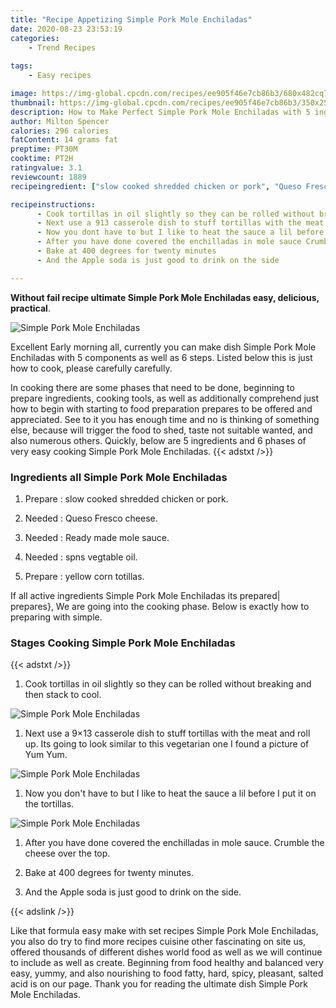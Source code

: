 ```yaml
---
title: "Recipe Appetizing Simple Pork Mole Enchiladas"
date: 2020-08-23 23:53:19
categories:
    - Trend Recipes
    
tags:
    - Easy recipes

image: https://img-global.cpcdn.com/recipes/ee905f46e7cb86b3/680x482cq70/simple-pork-mole-enchiladas-recipe-main-photo.jpg
thumbnail: https://img-global.cpcdn.com/recipes/ee905f46e7cb86b3/350x250cq70/simple-pork-mole-enchiladas-recipe-main-photo.jpg
description: How to Make Perfect Simple Pork Mole Enchiladas with 5 ingredients and 6 stages of easy cooking.
author: Milton Spencer
calories: 296 calories
fatContent: 14 grams fat
preptime: PT30M
cooktime: PT2H
ratingvalue: 3.1
reviewcount: 1889
recipeingredient: ["slow cooked shredded chicken or pork", "Queso Fresco cheese", "Ready made mole sauce", "spns vegtable oil", "yellow corn totillas"]

recipeinstructions: 
      - Cook tortillas in oil slightly so they can be rolled without breaking and then stack to cool 
      - Next use a 913 casserole dish to stuff tortillas with the meat and roll up Its going to look similar to this vegetarian one I found a picture of Yum Yum 
      - Now you dont have to but I like to heat the sauce a lil before I put it on the tortillas 
      - After you have done covered the enchilladas in mole sauce Crumble the cheese over the top 
      - Bake at 400 degrees for twenty minutes 
      - And the Apple soda is just good to drink on the side

---
```




**Without fail recipe ultimate Simple Pork Mole Enchiladas easy, delicious, practical**. 


![Simple Pork Mole Enchiladas](https://img-global.cpcdn.com/recipes/ee905f46e7cb86b3/680x482cq70/simple-pork-mole-enchiladas-recipe-main-photo.jpg "Simple Pork Mole Enchiladas")




Excellent Early morning all, currently you can make dish Simple Pork Mole Enchiladas with 5 components as well as 6 steps. Listed below this is just how to cook, please carefully carefully.

In cooking there are some phases that need to be done, beginning to prepare ingredients, cooking tools, as well as additionally comprehend just how to begin with starting to food preparation prepares to be offered and appreciated. See to it you has enough time and no is thinking of something else, because will trigger the food to shed, taste not suitable wanted, and also numerous others. Quickly, below are 5 ingredients and 6 phases of very easy cooking Simple Pork Mole Enchiladas.
{{< adstxt />}}

### Ingredients all Simple Pork Mole Enchiladas


1. Prepare  : slow cooked shredded chicken or pork.

1. Needed  : Queso Fresco cheese.

1. Needed  : Ready made mole sauce.

1. Needed  : spns vegtable oil.

1. Prepare  : yellow corn totillas.



If all active ingredients Simple Pork Mole Enchiladas its prepared| prepares}, We are going into the cooking phase. Below is exactly how to preparing with simple.

### Stages Cooking Simple Pork Mole Enchiladas

{{< adstxt />}}


1. Cook tortillas in oil slightly so they can be rolled without breaking and then stack to cool.



![Simple Pork Mole Enchiladas](https://img-global.cpcdn.com/steps/e37489e767674349/160x128cq70/simple-pork-mole-enchiladas-recipe-step-1-photo.jpg" "Simple Pork Mole Enchiladas")



1. Next use a 9×13 casserole dish to stuff tortillas with the meat and roll up. Its going to look similar to this vegetarian one I found a picture of Yum Yum.



![Simple Pork Mole Enchiladas](https://img-global.cpcdn.com/steps/294f024cfc517914/160x128cq70/simple-pork-mole-enchiladas-recipe-step-2-photo.jpg" "Simple Pork Mole Enchiladas")



1. Now you don&#39;t have to but I like to heat the sauce a lil before I put it on the tortillas.



![Simple Pork Mole Enchiladas](https://img-global.cpcdn.com/steps/38f94dc39516d89d/160x128cq70/simple-pork-mole-enchiladas-recipe-step-3-photo.jpg" "Simple Pork Mole Enchiladas")



1. After you have done covered the enchilladas in mole sauce. Crumble the cheese over the top.



1. Bake at 400 degrees for twenty minutes.



1. And the Apple soda is just good to drink on the side.





{{< adslink />}}

Like that formula easy make with set recipes Simple Pork Mole Enchiladas, you also do try to find more recipes cuisine other fascinating on site us, offered thousands of different dishes world food as well as we will continue to include as well as create. Beginning from food healthy and balanced very easy, yummy, and also nourishing to food fatty, hard, spicy, pleasant, salted acid is on our page. Thank you for reading the ultimate dish Simple Pork Mole Enchiladas.
